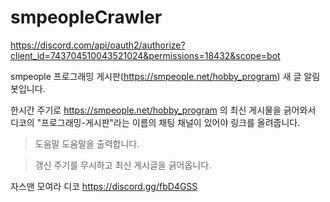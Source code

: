 # smpeopleCrawler

https://discord.com/api/oauth2/authorize?client_id=743704510043521024&permissions=18432&scope=bot

smpeople 프로그래밍 게시판(https://smpeople.net/hobby_program) 새 글 알림 봇입니다.

한시간 주기로 https://smpeople.net/hobby_program 의 최신 게시물을 긁어와서 디코의 "프로그래밍-게시판"라는 이름의 채팅 채널이 있어야 링크를 올려줍니다.

>도움말
도움말을 출력합니다.

>갱신
주기를 무시하고 최신 게시글을 긁어옵니다.


자스맨 모여라 디코
https://discord.gg/fbD4GSS
